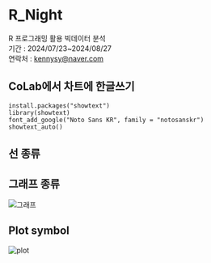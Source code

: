 # R_Night
R 프로그래밍 활용 빅데이터 분석    
기간 : 2024/07/23~2024/08/27    
연락처 : kennysy@naver.com

## CoLab에서 차트에 한글쓰기
    install.packages("showtext")
    library(showtext)
    font_add_google("Noto Sans KR", family = "notosanskr")
    showtext_auto()

## 선 종류


## 그래프 종류
![그래프](https://github.com/user-attachments/assets/081cd217-2704-469e-bbbd-4e06622c5d37)

## Plot symbol
![plot](https://github.com/user-attachments/assets/6bd62bb4-7856-41b2-ad74-e13c4e52a4b3)
